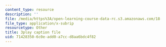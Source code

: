 ```yaml
---
content_type: resource
description: ''
file: /media/https%3A/open-learning-course-data-rc.s3.amazonaws.com/18-06sc-linear-algebra-fall-2011/714283506c0eadd0a7ccd8aa6bdc4f82_qEBi0K5wfOs.srt
file_type: application/x-subrip
resourcetype: Other
title: 3play caption file
uid: 71428350-6c0e-add0-a7cc-d8aa6bdc4f82
---
```

